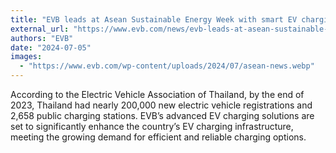 ```yaml
---
title: "EVB leads at Asean Sustainable Energy Week with smart EV charging solutions"
external_url: "https://www.evb.com/news/evb-leads-at-asean-sustainable-energy-week-with-smart-ev-charging-solutions/"
authors: "EVB"
date: "2024-07-05"
images:
  - "https://www.evb.com/wp-content/uploads/2024/07/asean-news.webp"
---
```


According to the Electric Vehicle Association of Thailand, by the end of 2023, Thailand had nearly 200,000 new electric vehicle registrations and 2,658 public charging stations. EVB’s advanced EV charging solutions are set to significantly enhance the country’s EV charging infrastructure, meeting the growing demand for efficient and reliable charging options.